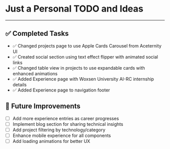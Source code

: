 # Just a Personal TODO and Ideas
___

## ✅ Completed Tasks
- ✅ Changed projects page to use Apple Cards Carousel from Aceternity UI
- ✅ Created social section using text effect flipper with animated social links
- ✅ Changed table view in projects to use expandable cards with enhanced animations
- ✅ Added Experience page with Woxsen University AI-RC internship details
- ✅ Added Experience page to navigation footer

## 🔄 Future Improvements
- [ ] Add more experience entries as career progresses
- [ ] Implement blog section for sharing technical insights
- [ ] Add project filtering by technology/category
- [ ] Enhance mobile experience for all components
- [ ] Add loading animations for better UX

